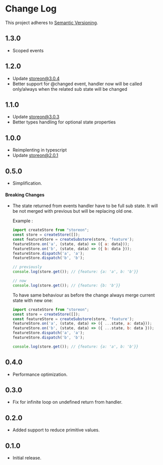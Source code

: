 # Change Log
This project adheres to [Semantic Versioning](http://semver.org/).
## 1.3.0
* Scoped events 

## 1.2.0
* Update storeon@3.0.4
* Better support for @changed event, handler now will be called only/always when the related sub state
will be changed 

## 1.1.0
* Update storeon@3.0.3
* Better types handling for optional state properties

## 1.0.0
* Reimplenting in typescript
* Update storeon@2.0.1

## 0.5.0
* Simplification.
#### Breaking Changes
* The state returned from events handler have to be full sub state. 
It will be not merged with previous but will be replacing old one. 

  Example :

  ```javascript
  import createStore from "storeon";
  const store = createStore([]);
  const featureStore = createSubstore(store, 'feature');
  featureStore.on('a', (state, data) => ({ a: data}));
  featureStore.on('b', (state, data) => ({ b: data }));
  featureStore.dispatch('a', 'a');
  featureStore.dispatch('b', 'b');
  
  // previously 
  console.log(store.get()); // {feature: {a: 'a', b: 'b'}}
  
  // now
  console.log(store.get()); // {feature: {b: 'b'}}
  ```  
  
  To have same behaviour as before the change always merge current state with new one:
  
  ```javascript
  import createStore from "storeon";
  const store = createStore([]);
  const featureStore = createSubstore(store, 'feature');
  featureStore.on('a', (state, data) => ({ ...state, a: data}));
  featureStore.on('b', (state, data) => ({ ...state, b: data }));
  featureStore.dispatch('a', 'a');
  featureStore.dispatch('b', 'b');
  
  console.log(store.get()); // {feature: {a: 'a', b: 'b'}}
  ```  
  
## 0.4.0
* Performance optimization.
## 0.3.0
* Fix for infinite loop on undefined return from handler.
## 0.2.0
* Added support to reduce primitive values.
## 0.1.0
* Initial release.
